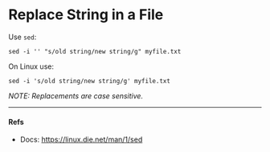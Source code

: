 # Replace String in a File

Use `sed`: 


```shell
sed -i '' "s/old string/new string/g" myfile.txt
```

On Linux use:

```shell
sed -i 's/old string/new string/g' myfile.txt
```

_NOTE: Replacements are case sensitive._

--- 

#### Refs

- Docs: https://linux.die.net/man/1/sed
